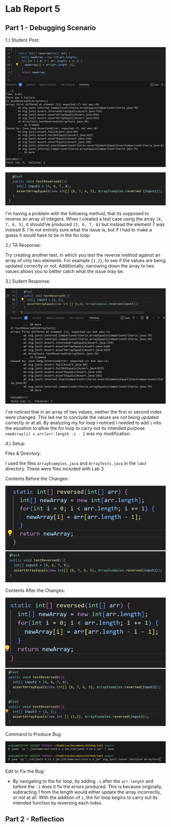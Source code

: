# Lab Report 5

## Part 1 - Debugging Scenario
1.) Student Post:

![Image](labreport5pic3.png)

![Image](labreport5pic2.png)

I'm having a problem with the following method, that its supposed to reverse an array of integers. When I created a test case using the array `[8, 7, 6, 5]`, it should've produced `[5, 6, 7, 8]` but instead the element 7 was instead 8. I'm not entirely sure what the issue is, but if I had to make a guess it would have to be in the for loop. 

2.) TA Response:

Try creating another test, in which you test the reverse method against an array of only two elements. For example `{1,2}`, to see if the values are being updated correctly or not. Additionally, narrowing down the array to two values allows you to better catch what the issue may be.

3.) Sudent Response:

![Image](labreport5pic4.png)

I've noticed that in an array of two values, neither the first or second index were changed. This led me to conclude the values are not being updated correctly or at all. By analyzing my for loop i noticed I needed to add `i` into the equation to allow the for loop to carry out its intended purpose. `newArray[i] = arr[arr.length -i - 1` was my modification.

4.) Setup

Files & Directory:

I used the files `ArrayExamples.java` and `ArrayTests.java` in the `lab3` directory. These were files included with Lab 3.

Contents Before the Changes:

![Image](labreport5fix1.png)
![Image](labreport5fix3.png)

Contents After the Changes:

![Image](labreport5fix2.png)
![Image](labreportfix6.png)

Command to Produce Bug:

![Image](usedtorunbugs.png)

Edit to Fix the Bug:

- By navigating to the for loop, by adding `-i` after the `arr.length` and before the `-1` does it fix the errors produced. This is because originally, subtracting 1 from the length would either update the array incorrectly, or not at all. With the addition of `i`, the for loop begins to carry out its intended function by reversing each index.

## Part 2 - Reflection

